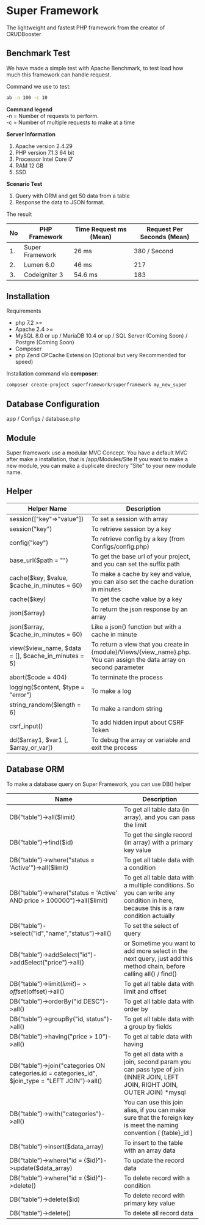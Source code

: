 # Super Framework
The lightweight and fastest PHP framework from the creator of CRUDBooster

## Benchmark Test
We have made a simple test with Apache Benchmark, to test load how much this framework can handle request.

Command we use to test: 
```bash
ab -n 100 -c 10 
```
**Command legend**<br/>
-n = Number of requests to perform.<br/>
-c = Number of multiple requests to make at a time

**Server Information**
1. Apache version 2.4.29
1. PHP version 7.1.3 64 bit
1. Processor Intel Core i7
1. RAM 12 GB
1. SSD

**Scenario Test**
1. Query with ORM and get 50 data from a table
1. Response the data to JSON format.

The result 

| No | PHP Framework | Time Request ms (Mean) | Request Per Seconds (Mean) |
| --- | ----- | ---- | --- |
| 1. | Super Framework | 26 ms | 380 / Second | 
| 2. | Lumen 6.0 | 46 ms | 217 | 
| 3. | Codeigniter 3 | 54.6 ms | 183 | 

## Installation

Requirements
- php 7.2 >= 
- Apache 2.4 >= 
- MySQL 8.0 or up / MariaDB 10.4 or up / SQL Server (Coming Soon) / Postgre (Coming Soon) 
- Composer
- php Zend OPCache Extension (Optional but very Recommended for speed)

Installation command via **composer**: 
```bash
composer create-project superframework/superframework my_new_super
```

## Database Configuration
app / Configs / database.php

## Module
Super framework use a modular MVC Concept. You have a default MVC after make a installation, that is /app/Modules/Site
If you want to make a new module, you can make a duplicate directory "Site" to your new module name. 

## Helper
| Helper Name | Description |
| ------------ | ----------- |
| session(["key"=>"value"]) | To set a session with array |
| session("key") | To retrieve session by a key |
| config("key") | To retrieve config by a key (from Configs/config.php)| 
| base_url($path = "") | To get the base url of your project, and you can set the suffix path |
| cache($key, $value, $cache_in_minutes = 60) | To make a cache by key and value, you can also set the cache duration in minutes | 
| cache($key) | To get the cache value by a key |
| json($array) | To return the json response by an array |
| json($array, $cache_in_minutes = 60) | Like a json() function but with a cache in minute |
| view($view_name, $data = [], $cache_in_minutes = 5) | To return a view that  you create in {module}/Views/{view_name}.php. You can assign the data array on second parameter |
| abort($code = 404) | To terminate the process |
| logging($content, $type = "error") | To make a log |
| string_random($length = 6) | To make a random string |
| csrf_input() | To add hidden input about CSRF Token |
| dd($array1, $var1 [, $array_or_var]) | To debug the array or variable and exit the process |

## Database ORM
To make a database query on Super Framework, you can use DB() helper
 
| Name | Description |
| ----- | ----- |
| DB("table")->all($limit) | To get all table data (in array), and you can pass the limit |
| DB("table")->find($id) | To get the single record (in array) with a primary key value |
| DB("table")->where("status = 'Active'")->all($limit) | To get all table data with a condition |
| DB("table")->where("status = 'Active' AND price > 100000")->all($limit) | To get all table data with a multiple conditions. So you can write any condition in here, because this is a raw condition actually |
| DB("table")->select("id","name","status")->all() | To set the select of query | 
| DB("table")->addSelect("id")->addSelect("price")->all() | or Sometime you want to add more select in the next query, just add this method chain, before calling all() / find() | 
| DB("table")->limit($limit)->offset($offset)->all() | To get all table data with limit and offset |
| DB("table")->orderBy("id DESC")->all() | To get all table data with order by |
| DB("table")->groupBy("id, status")->all() | To get all table data with a group by fields |
| DB("table")->having("price > 10")->all() | To get al table data with having |
| DB("table")->join("categories ON categories.id = categories_id", $join_type = "LEFT JOIN")->all() | To get all data with a join, second param you can pass type of join (INNER JOIN, LEFT JOIN, RIGHT JOIN, OUTER JOIN) *mysql |
| DB("table")->with("categories")->all() | You can use this join alias, if you can make sure that the foreign key is meet the naming convention ( {table}_id ) | 
| DB("table")->insert($data_array) | To insert to the table with an array data | 
| DB("table")->where("id = {$id}")->update($data_array) | To update the record data |
| DB("table")->where("id = {$id}")->delete() | To delete record with a condition | 
| DB("table")->delete($id) | To delete record with primary key value | 
| DB("table")->delete() | To delete all record data |
  

